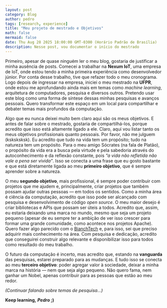 ```yaml
---
layout: post
category: Blog
author: pedro
tags: [research, experience]
title: "Meu projeto de mestrado e Objetivos"
math: false
mermaid: false
date: Thu Aug 28 2025 18:00:00 GMT-0300 (Horário Padrão de Brasília)
description: Nesse post, vou documentar o início do mestrado
---
```


Primeiro, apesar de quase ninguém ler o meu blog, gostaria de justificar a minha ausência de posts. Comecei a trabalhar na **Nexum IoT**, uma empresa de IoT, onde estou tendo a minha primeira experiência como desenvolvedor júnior.
Por conta desse trabalho, tive que refazer todo o meu cronograma. Logo depois de ingressar na empresa, iniciei o meu mestrado na **UFPR**, onde estou me aprofundando ainda mais em temas como *machine learning*, arquitetura de computadores, pesquisa e diversos outros.
Pretendo usar este blog como uma forma de síntese dessas minhas pesquisas e avanços pessoais. Quero transformar este espaço em um local para compartilhar e debater temas mais profundos da computação.

Algo que eu nunca deixei muito bem claro aqui são os meus objetivos. E antes de falar sobre o mestrado, gostaria de compartilhá-los, porque acredito que isso está altamente ligado a ele. Claro, aqui vou listar tanto os meus objetivos profissionais quanto pessoais.
Por favor, não me julguem (ksksksksk). Eu acredito que tudo na vida tem um propósito; tudo na natureza tem um propósito. Para o meu amigo Sócrates (na fala de Platão), o propósito da vida era a busca pela virtude e pela sabedoria através do autoconhecimento e da reflexão constante, pois *“a vida não refletida não vale a pena ser vivida”*.
Isso se conecta a uma frase que eu gosto bastante e que está diretamente ligada ao meu **primeiro objetivo**, que é sempre aprender sobre a natureza.

O meu **segundo objetivo**, mais profissional, é sempre poder contribuir com projetos que me ajudem e, principalmente, criar projetos que também possam ajudar outras pessoas — em todos os sentidos. Como a minha área é ciência da computação, acredito que isso pode ser alcançado com pesquisa e desenvolvimento de código *open source*.
O meu maior desejo é criar bibliotecas e APIs que possam ser úteis a todos. Acredito que, assim, eu estaria deixando uma marca no mundo, mesmo que seja um projeto pequeno (apesar de eu sempre ter a ambição de ver isso crescer para formar uma grande comunidade, como acontece nos projetos Apache).
Quero fazer algo parecido com o [BianchTech](https://bianchtech.github.io/pt-br/) e, para isso, sei que preciso adquirir mais conhecimento na área. Com pesquisa e dedicação, acredito que conseguirei construir algo relevante e disponibilizar isso para todos como resultado do meu trabalho.

O futuro da computação é incerto, mas acredito que, estando na **vanguarda** das pesquisas, estarei preparado para as mudanças.
E tudo isso se conecta ao meu **terceiro objetivo**: poder agregar valor à sociedade, deixar a minha marca na história — nem que seja algo pequeno. Não quero fama, nem ganhar um Nobel, apenas contribuir para as pessoas que estão ao meu redor.

*(Continuar falando sobre temas de pesquisa...)*



**Keep learning,**
**_Pedro_ ;)**
